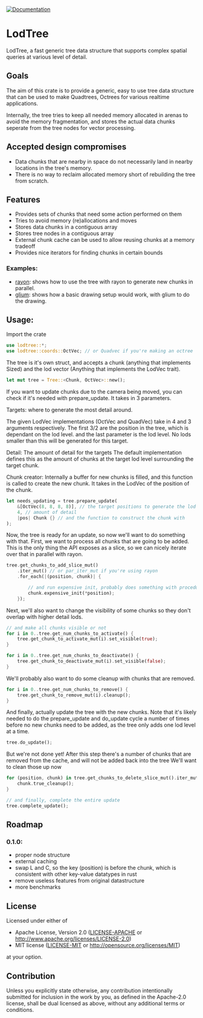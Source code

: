 [![Documentation](https://docs.rs/lodtree/badge.svg)](https://docs.rs/lodtree)

# LodTree
LodTree, a fast generic tree data structure that supports complex spatial queries at various level of detail.

## Goals
The aim of this crate is to provide a generic, easy to use tree data structure that can be used to make Quadtrees, Octrees for various realtime applications.

Internally, the tree tries to keep all needed memory allocated in arenas to avoid the memory fragmentation, and stores the actual data chunks seperate from the tree nodes for vector processing.
 
## Accepted design compromises

 - Data chunks that are nearby in space do not necessarily land in nearby locations in the tree's memory.
 - There is no way to reclaim allocated memory short of rebuilding the tree from scratch.


## Features
 - Provides sets of chunks that need some action performed on them
 - Tries to avoid memory (re)allocations and moves
 - Stores data chunks in a contiguous array
 - Stores tree nodes in a contiguous array
 - External chunk cache can be used to allow reusing chunks at a memory tradeoff
 - Provides nice iterators for finding chunks in certain bounds

### Examples:
 - [rayon](examples/rayon.rs): shows how to use the tree with rayon to generate new chunks in parallel.
 - [glium](examples/glium.rs): shows how a basic drawing setup would work, with glium to do the drawing.

## Usage:
Import the crate
```rust
use lodtree::*;
use lodtree::coords::OctVec; // or Quadvec if you're making an octree
```

The tree is it's own struct, and accepts a chunk (anything that implements Sized) and the lod vector (Anything that implements the LodVec trait).
```rust
let mut tree = Tree::<Chunk, OctVec>::new();
```

If you want to update chunks due to the camera being moved, you can check if it's needed with prepare_update.
It takes in 3 parameters.

Targets: where to generate the most detail around.

The given LodVec implementations (OctVec and QuadVec) take in 4 and 3 arguments respectively.
The first 3/2 are the position in the tree, which is dependant on the lod level.
and the last parameter is the lod level. No lods smaller than this will be generated for this target.

Detail: The amount of detail for the targets
The default implementation defines this as the amount of chunks at the target lod level surrounding the target chunk.

Chunk creator:
Internally a buffer for new chunks is filled, and this function is called to create the new chunk.
It takes in the LodVec of the position of the chunk.
```rust
let needs_updating = tree.prepare_update(
	&[OctVec(8, 8, 8, 8)], // the target positions to generate the lod around
	4, // amount of detail
	|pos| Chunk {} // and the function to construct the chunk with
);
```

Now, the tree is ready for an update, so now we'll want to do something with that.
First, we want to process all chunks that are going to be added.
This is the only thing the API exposes as a slice, so we can nicely iterate over that in parallel with rayon.
```rust
tree.get_chunks_to_add_slice_mut()
	.iter_mut() // or par_iter_mut if you're using rayon
	.for_each(|(position, chunk)| {

		// and run expensive init, probably does something with procedural generation
		chunk.expensive_init(*position);
	});
```

Next, we'll also want to change the visibility of some chunks so they don't overlap with higher detail lods.
```rust
// and make all chunks visible or not
for i in 0..tree.get_num_chunks_to_activate() {
	tree.get_chunk_to_activate_mut(i).set_visible(true);
}

for i in 0..tree.get_num_chunks_to_deactivate() {
	tree.get_chunk_to_deactivate_mut(i).set_visible(false);
}
```
We'll probably also want to do some cleanup with chunks that are removed.
```rust
for i in 0..tree.get_num_chunks_to_remove() {
	tree.get_chunk_to_remove_mut(i).cleanup();
} 
```
And finally, actually update the tree with the new chunks.
Note that it's likely needed to do the prepare_update and do_update cycle a number of times before no new chunks need to be added, as the tree only adds one lod level at a time.
```rust
tree.do_update();
```
But we're not done yet!
After this step there's a number of chunks that are removed from the cache, and will not be added back into the tree
We'll want to clean those up now
```rust
for (position, chunk) in tree.get_chunks_to_delete_slice_mut().iter_mut() {
	chunk.true_cleanup();
}

// and finally, complete the entire update
tree.complete_update();
```

## Roadmap
### 0.1.0:
 - proper node structure
 - external caching
 - swap L and C, so the key (position) is before the chunk, which is consistent with other key-value datatypes in rust
 - remove useless features from original datastructure
 - more benchmarks

## License
Licensed under either of

 * Apache License, Version 2.0
   ([LICENSE-APACHE](LICENSE-APACHE) or http://www.apache.org/licenses/LICENSE-2.0)
 * MIT license
   ([LICENSE-MIT](LICENSE-MIT) or http://opensource.org/licenses/MIT)

at your option.

## Contribution
Unless you explicitly state otherwise, any contribution intentionally submitted
for inclusion in the work by you, as defined in the Apache-2.0 license, shall be
dual licensed as above, without any additional terms or conditions.

